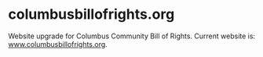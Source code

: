 # columbusbillofrights.org
Website upgrade for Columbus Community Bill of Rights.  Current website is: www.columbusbillofrights.org.
